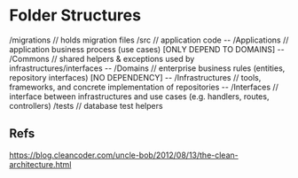 # Folder Structures


/migrations             // holds migration files
/src                    // application code
 -- /Applications       // application business process (use cases) [ONLY DEPEND TO DOMAINS]
 -- /Commons            // shared helpers & exceptions used by infrastructures/interfaces 
 -- /Domains            // enterprise business rules (entities, repository interfaces) [NO DEPENDENCY]
 -- /Infrastructures    // tools, frameworks, and concrete implementation of repositories
 -- /Interfaces         // interface between infrastructures and use cases (e.g. handlers, routes, controllers)
/tests                  // database test helpers


## Refs
https://blog.cleancoder.com/uncle-bob/2012/08/13/the-clean-architecture.html
